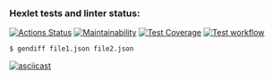 ### Hexlet tests and linter status:
[![Actions Status](https://github.com/DarkJunior59/frontend-project-lvl2/workflows/hexlet-check/badge.svg)](https://github.com/DarkJunior59/frontend-project-lvl2/actions)
[![Maintainability](https://api.codeclimate.com/v1/badges/9b9191578180a25ef4bb/maintainability)](https://codeclimate.com/github/DarkJunior59/frontend-project-lvl2/maintainability)
[![Test Coverage](https://api.codeclimate.com/v1/badges/9b9191578180a25ef4bb/test_coverage)](https://codeclimate.com/github/DarkJunior59/frontend-project-lvl2/test_coverage)
[![Test workflow](https://github.com/DarkJunior59/frontend-project-lvl2/workflows/test/badge.svg)](https://github.com/DarkJunior59/frontend-project-lvl2/actions)

```sh 
$ gendiff file1.json file2.json
```

[![asciicast](https://asciinema.org/a/c6Ohj4sgJGZEaqCyYm8od92NH.svg)](https://asciinema.org/a/c6Ohj4sgJGZEaqCyYm8od92NH)
